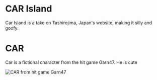 # CAR Island
Car Island is a take on Tashirojima, Japan's website, making it silly and goofy.

# CAR

Car is a fictional character from the hit game Garn47. He is cute


![CAR from hit game Garn47](https://static.wikia.nocookie.net/garn47/images/4/41/Car.png/revision/latest/scale-to-width/360?cb=20250202020904)
